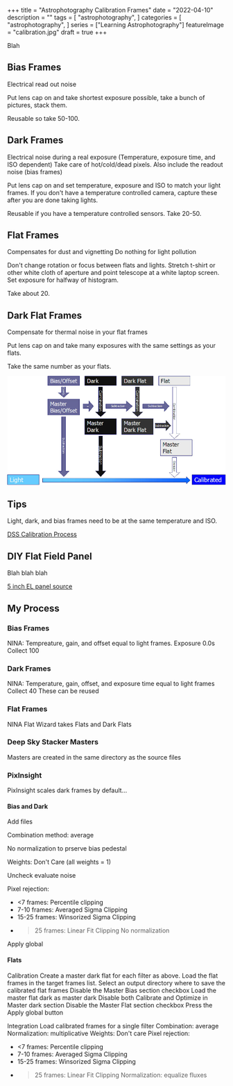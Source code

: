 +++
title = "Astrophotography Calibration Frames"
date = "2022-04-10"
description = ""
tags = [
    "astrophotography",
]
categories = [
    "astrophotography",
]
series = ["Learning Astrophotography"]
featureImage = "calibration.jpg"
draft = true
+++

Blah

<!--more-->

## Bias Frames

Electrical read out noise

Put lens cap on and take shortest exposure possible, take a bunch of pictures, stack them.

Reusable so take 50-100.

## Dark Frames

Electrical noise during a real exposure (Temperature, exposure time, and ISO dependent)
Take care of hot/cold/dead pixels.
Also include the readout noise (bias frames)

Put lens cap on and set temperature, exposure and ISO to match your light frames. If you don't have a temperature controlled camera, capture these after you are done taking lights.

Reusable if you have a temperature controlled sensors. Take 20-50.

## Flat Frames

Compensates for dust and vignetting
Do nothing for light pollution

Don't change rotation or focus between flats and lights. Stretch t-shirt or other white cloth of aperture and point telescope at a white laptop screen. Set exposure for halfway of histogram.

Take about 20.

## Dark Flat Frames

Compensate for thermal noise in your flat frames

Put lens cap on and take many exposures with the same settings as your flats.

Take the same number as your flats.

![Calibration Process](Calibration_Full.jpg "Full calibration process from Deep Sky Stacker")

## Tips

Light, dark, and bias frames need to be at the same temperature and ISO.

[](https://astrobackyard.com/bias-frames-astrophotography/)
[](https://astrobackyard.com/how-to-take-dark-frames/)
[](https://astrobackyard.com/how-to-take-flat-frames/)
[DSS Calibration Process](http://deepskystacker.free.fr/english/theory.htm#CalibrationProcess)

## DIY Flat Field Panel

Blah blah blah

[5 inch EL panel source](https://www.ellumiglow.com/electroluminescence/astrophotography/astrophotography-5in-circle-kit)

## My Process

### Bias Frames

NINA: Tempreature, gain, and offset equal to light frames. Exposure 0.0s
Collect 100

### Dark Frames

NINA: Temperature, gain, offset, and exposure time equal to light frames
Collect 40
These can be reused

### Flat Frames

NINA Flat Wizard takes Flats and Dark Flats

### Deep Sky Stacker Masters

Masters are created in the same directory as the source files

### PixInsight

PixInsight scales dark frames by default...

#### Bias and Dark

Add files

Combination method: average

No normalization to prserve bias pedestal

Weights: Don't Care (all weights = 1)

Uncheck evaluate noise

Pixel rejection:
- <7 frames: Percentile clipping
- 7-10 frames: Averaged Sigma Clipping
- 15-25 frames: Winsorized Sigma Clipping
- >25 frames: Linear Fit Clipping
No normalization

Apply global

#### Flats

Calibration
Create a master dark flat for each filter as above.
Load the flat frames in the target frames list.
Select an output directory where to save the calibrated flat frames
Disable the Master Bias section checkbox
Load the master flat dark as master dark
Disable both Calibrate and Optimize in Master dark section
Disable the Master Flat section checkbox
Press the Apply global button

Integration
Load calibrated frames for a single filter
Combination: average
Normalization: multiplicative
Weights: Don't care
Pixel rejection:
- <7 frames: Percentile clipping
- 7-10 frames: Averaged Sigma Clipping
- 15-25 frames: Winsorized Sigma Clipping
- >25 frames: Linear Fit Clipping
Normalization: equalize fluxes
